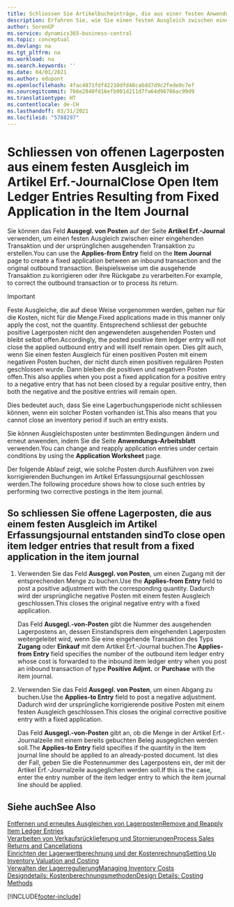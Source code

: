 ```yaml
---
title: Schliessen Sie Artikelbucheinträge, die aus einer festen Anwendung stammen
description: Erfahren Sie, wie Sie einen festen Ausgleich zwischen einer eingehenden Transaktion und der ursprünglichen ausgehenden Transaktion im Artikel-Erfassungsjournal erstellen.
author: SorenGP
ms.service: dynamics365-business-central
ms.topic: conceptual
ms.devlang: na
ms.tgt_pltfrm: na
ms.workload: na
ms.search.keywords: ''
ms.date: 04/01/2021
ms.author: edupont
ms.openlocfilehash: 4fac4871fdf42210dfd48ca6dd7d9c2fede0c7ef
ms.sourcegitcommit: 766e2840fd16efb901d211d7fa64d96766ac99d9
ms.translationtype: HT
ms.contentlocale: de-CH
ms.lasthandoff: 03/31/2021
ms.locfileid: "5788297"
---
```

# <a name="close-open-item-ledger-entries-resulting-from-fixed-application-in-the-item-journal"></a><span data-ttu-id="a5144-103">Schliessen von offenen Lagerposten aus einem festen Ausgleich im Artikel Erf.-Journal</span><span class="sxs-lookup"><span data-stu-id="a5144-103">Close Open Item Ledger Entries Resulting from Fixed Application in the Item Journal</span></span>

<span data-ttu-id="a5144-104">Sie können das Feld **Ausgegl. von Posten** auf der Seite **Artikel Erf.-Journal** verwenden, um einen festen Ausgleich zwischen einer eingehenden Transaktion und der ursprünglichen ausgehenden Transaktion zu erstellen.</span><span class="sxs-lookup"><span data-stu-id="a5144-104">You can use the **Applies-from Entry** field on the **Item Journal** page to create a fixed application between an inbound transaction and the original outbound transaction.</span></span> <span data-ttu-id="a5144-105">Beispielsweise um die ausgehende Transaktion zu korrigieren oder ihre Rückgabe zu verarbeiten.</span><span class="sxs-lookup"><span data-stu-id="a5144-105">For example, to correct the outbound transaction or to process its return.</span></span>  

> [!IMPORTANT]  
> <span data-ttu-id="a5144-106">Feste Ausgleiche, die auf diese Weise vorgenommen werden, gelten nur für die Kosten, nicht für die Menge.</span><span class="sxs-lookup"><span data-stu-id="a5144-106">Fixed applications made in this manner only apply the cost, not the quantity.</span></span> <span data-ttu-id="a5144-107">Entsprechend schliesst der gebuchte positive Lagerposten nicht den angewendeten ausgehenden Posten und bleibt selbst offen.</span><span class="sxs-lookup"><span data-stu-id="a5144-107">Accordingly, the posted positive item ledger entry will not close the applied outbound entry and will itself remain open.</span></span> <span data-ttu-id="a5144-108">Dies gilt auch, wenn Sie einen festen Ausgleich für einen positiven Posten mit einem negativen Posten buchen, der nicht durch einen positiven regulären Posten geschlossen wurde. Dann bleiben die positiven und negativen Posten offen.</span><span class="sxs-lookup"><span data-stu-id="a5144-108">This also applies when you post a fixed application for a positive entry to a negative entry that has not been closed by a regular positive entry, then both the negative and the positive entries will remain open.</span></span>  
>
> <span data-ttu-id="a5144-109">Dies bedeutet auch, dass Sie eine Lagerbuchungsperiode nicht schliessen können, wenn ein solcher Posten vorhanden ist.</span><span class="sxs-lookup"><span data-stu-id="a5144-109">This also means that you cannot close an inventory period if such an entry exists.</span></span>  

<span data-ttu-id="a5144-110">Sie können Ausgleichsposten unter bestimmten Bedingungen ändern und erneut anwenden, indem Sie die Seite **Anwendungs-Arbeitsblatt** verwenden.</span><span class="sxs-lookup"><span data-stu-id="a5144-110">You can change and reapply application entries under certain conditions by using the **Application Worksheet** page.</span></span>  

<span data-ttu-id="a5144-111">Der folgende Ablauf zeigt, wie solche Posten durch Ausführen von zwei korrigierenden Buchungen im Artikel Erfassungsjournal geschlossen werden.</span><span class="sxs-lookup"><span data-stu-id="a5144-111">The following procedure shows how to close such entries by performing two corrective postings in the item journal.</span></span>  

## <a name="to-close-open-item-ledger-entries-that-result-from-a-fixed-application-in-the-item-journal"></a><span data-ttu-id="a5144-112">So schliessen Sie offene Lagerposten, die aus einem festen Ausgleich im Artikel Erfassungsjournal entstanden sind</span><span class="sxs-lookup"><span data-stu-id="a5144-112">To close open item ledger entries that result from a fixed application in the item journal</span></span>  

1. <span data-ttu-id="a5144-113">Verwenden Sie das Feld **Ausgegl. von Posten**, um einen Zugang mit der entsprechenden Menge zu buchen.</span><span class="sxs-lookup"><span data-stu-id="a5144-113">Use the **Applies-from Entry** field to post a positive adjustment with the corresponding quantity.</span></span> <span data-ttu-id="a5144-114">Dadurch wird der ursprüngliche negative Posten mit einem festen Ausgleich geschlossen.</span><span class="sxs-lookup"><span data-stu-id="a5144-114">This closes the original negative entry with a fixed application.</span></span>  

    <span data-ttu-id="a5144-115">Das Feld **Ausgegl.-von-Posten** gibt die Nummer des ausgehenden Lagerpostens an, dessen Einstandspreis dem eingehenden Lagerposten weitergeleitet wird, wenn Sie eine eingehende Transaktion des Typs **Zugang** oder **Einkauf** mit dem Artikel Erf.-Journal buchen.</span><span class="sxs-lookup"><span data-stu-id="a5144-115">The **Applies-from Entry** field specifies the number of the outbound item ledger entry whose cost is forwarded to the inbound item ledger entry when you post an inbound transaction of type **Positive Adjmt.** or **Purchase** with the item journal.</span></span>  
2. <span data-ttu-id="a5144-116">Verwenden Sie das Feld **Ausgegl. von Posten**, um einen Abgang zu buchen.</span><span class="sxs-lookup"><span data-stu-id="a5144-116">Use the **Applies-to Entry** field to post a negative adjustment.</span></span> <span data-ttu-id="a5144-117">Dadurch wird der ursprüngliche korrigierende positive Posten mit einem festen Ausgleich geschlossen.</span><span class="sxs-lookup"><span data-stu-id="a5144-117">This closes the original corrective positive entry with a fixed application.</span></span>  

    <span data-ttu-id="a5144-118">Das Feld **Ausgegl.-von-Posten** gibt an, ob die Menge in der Artikel Erf.-Journalzeile mit einem bereits gebuchten Beleg ausgeglichen werden soll.</span><span class="sxs-lookup"><span data-stu-id="a5144-118">The **Applies-to Entry** field specifies if the quantity in the item journal line should be applied to an already-posted document.</span></span> <span data-ttu-id="a5144-119">Ist dies der Fall, geben Sie die Postennummer des Lagerpostens ein, der mit der Artikel Erf.-Journalzeile ausgeglichen werden soll.</span><span class="sxs-lookup"><span data-stu-id="a5144-119">If this is the case, enter the entry number of the item ledger entry to which the item journal line should be applied.</span></span>

## <a name="see-also"></a><span data-ttu-id="a5144-120">Siehe auch</span><span class="sxs-lookup"><span data-stu-id="a5144-120">See Also</span></span>

[<span data-ttu-id="a5144-121">Entfernen und erneutes Ausgleichen von Lagerposten</span><span class="sxs-lookup"><span data-stu-id="a5144-121">Remove and Reapply Item Ledger Entries</span></span>](finance-how-to-remove-and-reapply-item-entries.md)  
[<span data-ttu-id="a5144-122">Verarbeiten von Verkaufsrücklieferung und Stornierungen</span><span class="sxs-lookup"><span data-stu-id="a5144-122">Process Sales Returns and Cancellations</span></span>](sales-how-process-sales-returns-cancellations.md)  
[<span data-ttu-id="a5144-123">Einrichten der Lagerwertberechnung und der Kostenrechnung</span><span class="sxs-lookup"><span data-stu-id="a5144-123">Setting Up Inventory Valuation and Costing</span></span>](finance-set-up-inventory-valuation-and-costing.md)  
[<span data-ttu-id="a5144-124">Verwalten der Lagerregulierung</span><span class="sxs-lookup"><span data-stu-id="a5144-124">Managing Inventory Costs</span></span>](finance-manage-inventory-costs.md)  
[<span data-ttu-id="a5144-125">Designdetails: Kostenberechnungsmethoden</span><span class="sxs-lookup"><span data-stu-id="a5144-125">Design Details: Costing Methods</span></span>](design-details-costing-methods.md)


[!INCLUDE[footer-include](includes/footer-banner.md)]